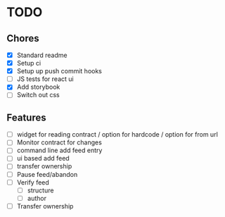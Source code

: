 TODO
====

Chores
------

* [x] Standard readme
* [x] Setup ci
* [x] Setup up push commit hooks
* [ ] JS tests for react ui
* [x] Add storybook
* [ ] Switch out css

Features
--------

* [ ] widget for reading contract / option for hardcode / option for from url
* [ ] Monitor contract for changes
* [ ] command line add feed entry
* [ ] ui based add feed
* [ ] transfer ownership
* [ ] Pause feed/abandon
* [ ] Verify feed
    * [ ] structure
    * [ ] author
* [ ] Transfer ownership

